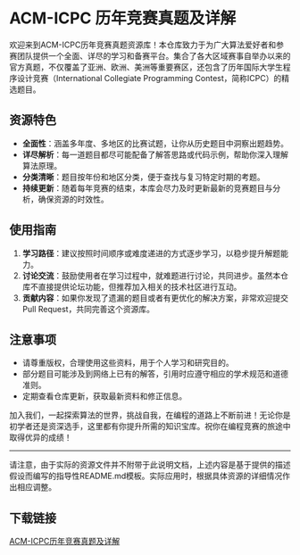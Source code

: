 # ACM-ICPC 历年竞赛真题及详解

欢迎来到ACM-ICPC历年竞赛真题资源库！本仓库致力于为广大算法爱好者和参赛团队提供一个全面、详尽的学习和备赛平台。集合了各大区域赛事自举办以来的官方真题，不仅覆盖了亚洲、欧洲、美洲等重要赛区，还包含了历年国际大学生程序设计竞赛（International Collegiate Programming Contest，简称ICPC）的精选题目。

## 资源特色

- **全面性**：涵盖多年度、多地区的比赛试题，让你从历史题目中洞察出题趋势。
- **详尽解析**：每一道题目都尽可能配备了解答思路或代码示例，帮助你深入理解算法原理。
- **分类清晰**：题目按年份和地区分类，便于查找与复习特定时期的考题。
- **持续更新**：随着每年竞赛的结束，本库会尽力及时更新最新的竞赛题目与分析，确保资源的时效性。

## 使用指南

1. **学习路径**：建议按照时间顺序或难度递进的方式逐步学习，以稳步提升解题能力。
2. **讨论交流**：鼓励使用者在学习过程中，就难题进行讨论，共同进步。虽然本仓库不直接提供论坛功能，但推荐加入相关的技术社区进行互动。
3. **贡献内容**：如果你发现了遗漏的题目或者有更优化的解决方案，非常欢迎提交Pull Request，共同完善这个资源库。

## 注意事项

- 请尊重版权，合理使用这些资料，用于个人学习和研究目的。
- 部分题目可能涉及到网络上已有的解答，引用时应遵守相应的学术规范和道德准则。
- 定期查看仓库更新，获取最新资料和修正信息。

加入我们，一起探索算法的世界，挑战自我，在编程的道路上不断前进！无论你是初学者还是资深选手，这里都有你提升所需的知识宝库。祝你在编程竞赛的旅途中取得优异的成绩！

---

请注意，由于实际的资源文件并不附带于此说明文档，上述内容是基于提供的描述假设而编写的指导性README.md模板。实际应用时，根据具体资源的详细情况作出相应调整。

## 下载链接

[ACM-ICPC历年竞赛真题及详解](https://pan.quark.cn/s/9b1907136f0b)